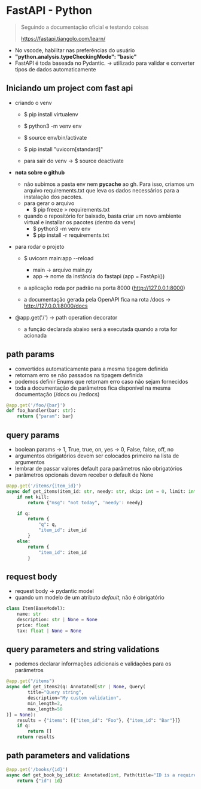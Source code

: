 # FastAPI - Python

> Seguindo a documentação oficial e testando coisas
>
> https://fastapi.tiangolo.com/learn/

- No vscode, habilitar nas preferências do usuário
- **"python.analysis.typeCheckingMode": "basic"**
- FastAPI é toda baseada no Pydantic. -> utilizado para validar e converter tipos de dados automaticamente

## Iniciando um project com fast api

- criando o venv

  - $ pip install virtualenv
  - $ python3 -m venv env
  - $ source env/bin/activate
  - $ pip install "uvicorn[standard]"

  - para sair do venv -> $ source deactivate

- **nota sobre o github**

  - não subimos a pasta env nem **pycache** ao gh. Para isso, criamos um arquivo requirements.txt que leva os dados necessários para a instalação dos pacotes.
  - para gerar o arquivo
    - $ pip freeze > requirements.txt
  - quando o repositório for baixado, basta criar um novo ambiente virtual e installar os pacotes (dentro da venv)
    - $ python3 -m venv env
    - $ pip install -r requirements.txt

- para rodar o projeto

  - $ uvicorn main:app --reload

    - main -> arquivo main.py
    - app -> nome da instância do fastapi (app = FastApi())

  - a aplicação roda por padrão na porta 8000 (http://127.0.0.1:8000)
  - a documentação gerada pela OpenAPI fica na rota /docs -> http://127.0.0.1:8000/docs

- @app.get('/') -> path operation decorator
  - a função declarada abaixo será a executada quando a rota for acionada

## path params

- convertidos automaticamente para a mesma tipagem definida
- retornam erro se não passados na tipagem definida
- podemos definir Enums que retornam erro caso não sejam fornecidos
- toda a documentação de parâmetros fica disponível na mesma documentação (/docs ou /redocs)

```py
@app.get('/foo/{bar}')
def foo_handler(bar: str):
    return {"param": bar}
```

## query params

- boolean params
  -> 1, True, true, on, yes
  -> 0, False, false, off, no
- argumentos obrigatórios devem ser colocados primeiro na lista de argumentos
- lembrar de passar valores default para parâmetros não obrigatórios
- parâmetros opcionais devem receber o default de None

```py
@app.get('/items/{item_id}')
async def get_items(item_id: str, needy: str, skip: int = 0, limit: int = 10, q: str | None = None, kill: bool = True):
    if not kill:
        return {"msg": "not today", 'needy': needy}

    if q:
        return {
            "q": q,
            "item_id": item_id
        }
    else:
        return {
            "item_id": item_id
        }
```

## request body

- request body -> pydantic model
- quando um modelo de um atributo _default_, não é obrigatório

```py
class Item(BaseModel):
    name: str
    description: str | None = None
    price: float
    tax: float | None = None
```

## query parameters and string validations

- podemos declarar informações adicionais e validações para os parãmetros

```py
@app.get("/items")
async def get_items2(q: Annotated[str | None, Query(
        title="Query string",
        description="My custom validation",
        min_length=2,
        max_length=50
)] = None):
    results = {"items": [{"item_id": "Foo"}, {"item_id": "Bar"}]}
    if q:
        return []
    return results
```

## path parameters and validations

```py
@app.get('/books/{id}')
async def get_book_by_id(id: Annotated[int, Path(title="ID is a required param", gt=2, le=100)]):
    return {"id": id}
```
